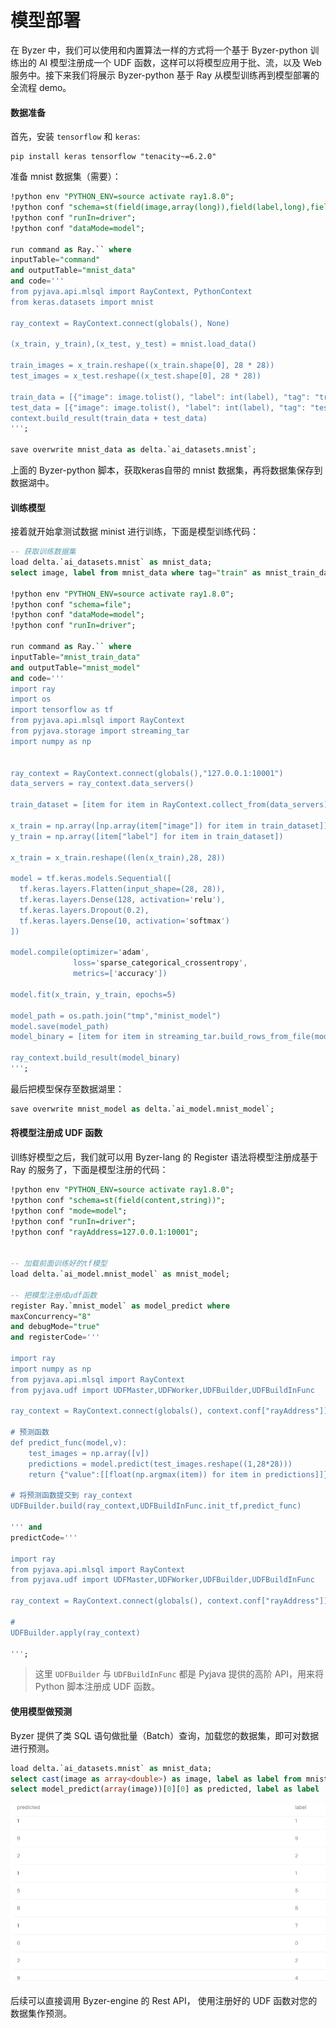 # 模型部署

在 Byzer 中，我们可以使用和内置算法一样的方式将一个基于 Byzer-python 训练出的 AI 模型注册成一个 UDF 函数，这样可以将模型应用于批、流，以及 Web 服务中。接下来我们将展示 Byzer-python 基于
Ray 从模型训练再到模型部署的全流程 demo。

#### 数据准备

首先，安装 `tensorflow` 和 `keras`:
```shell
pip install keras tensorflow "tenacity~=6.2.0"
```

准备 mnist 数据集（需要）：

```sql
!python env "PYTHON_ENV=source activate ray1.8.0";
!python conf "schema=st(field(image,array(long)),field(label,long),field(tag,string))";
!python conf "runIn=driver";
!python conf "dataMode=model";

run command as Ray.`` where 
inputTable="command"
and outputTable="mnist_data"
and code='''
from pyjava.api.mlsql import RayContext, PythonContext
from keras.datasets import mnist

ray_context = RayContext.connect(globals(), None)

(x_train, y_train),(x_test, y_test) = mnist.load_data()

train_images = x_train.reshape((x_train.shape[0], 28 * 28))
test_images = x_test.reshape((x_test.shape[0], 28 * 28))

train_data = [{"image": image.tolist(), "label": int(label), "tag": "train"} for (image, label) in zip(train_images, y_train)]
test_data = [{"image": image.tolist(), "label": int(label), "tag": "test"} for (image, label) in zip(test_images, y_test)]
context.build_result(train_data + test_data)
''';

save overwrite mnist_data as delta.`ai_datasets.mnist`;
```

上面的 Byzer-python 脚本，获取keras自带的 mnist 数据集，再将数据集保存到数据湖中。

#### 训练模型

接着就开始拿测试数据 minist 进行训练，下面是模型训练代码：

```sql
-- 获取训练数据集
load delta.`ai_datasets.mnist` as mnist_data;
select image, label from mnist_data where tag="train" as mnist_train_data;

!python env "PYTHON_ENV=source activate ray1.8.0";
!python conf "schema=file";
!python conf "dataMode=model";
!python conf "runIn=driver";

run command as Ray.`` where 
inputTable="mnist_train_data"
and outputTable="mnist_model"
and code='''
import ray
import os
import tensorflow as tf
from pyjava.api.mlsql import RayContext
from pyjava.storage import streaming_tar
import numpy as np


ray_context = RayContext.connect(globals(),"127.0.0.1:10001")
data_servers = ray_context.data_servers()

train_dataset = [item for item in RayContext.collect_from(data_servers)]

x_train = np.array([np.array(item["image"]) for item in train_dataset])
y_train = np.array([item["label"] for item in train_dataset])

x_train = x_train.reshape((len(x_train),28, 28))

model = tf.keras.models.Sequential([
  tf.keras.layers.Flatten(input_shape=(28, 28)),
  tf.keras.layers.Dense(128, activation='relu'),
  tf.keras.layers.Dropout(0.2),
  tf.keras.layers.Dense(10, activation='softmax')
])

model.compile(optimizer='adam',
              loss='sparse_categorical_crossentropy',
              metrics=['accuracy'])

model.fit(x_train, y_train, epochs=5)

model_path = os.path.join("tmp","minist_model")
model.save(model_path)
model_binary = [item for item in streaming_tar.build_rows_from_file(model_path)]

ray_context.build_result(model_binary)
''';
```

最后把模型保存至数据湖里：

```sql
save overwrite mnist_model as delta.`ai_model.mnist_model`;
```

#### 将模型注册成 UDF 函数

训练好模型之后，我们就可以用 Byzer-lang 的 Register 语法将模型注册成基于 Ray 的服务了，下面是模型注册的代码：

```sql
!python env "PYTHON_ENV=source activate ray1.8.0";
!python conf "schema=st(field(content,string))";
!python conf "mode=model";
!python conf "runIn=driver";
!python conf "rayAddress=127.0.0.1:10001";


-- 加载前面训练好的tf模型
load delta.`ai_model.mnist_model` as mnist_model;

-- 把模型注册成udf函数
register Ray.`mnist_model` as model_predict where 
maxConcurrency="8"
and debugMode="true"
and registerCode='''

import ray
import numpy as np
from pyjava.api.mlsql import RayContext
from pyjava.udf import UDFMaster,UDFWorker,UDFBuilder,UDFBuildInFunc

ray_context = RayContext.connect(globals(), context.conf["rayAddress"])

# 预测函数
def predict_func(model,v):
    test_images = np.array([v])
    predictions = model.predict(test_images.reshape((1,28*28)))
    return {"value":[[float(np.argmax(item)) for item in predictions]]}

# 将预测函数提交到 ray_context
UDFBuilder.build(ray_context,UDFBuildInFunc.init_tf,predict_func)

''' and 
predictCode='''

import ray
from pyjava.api.mlsql import RayContext
from pyjava.udf import UDFMaster,UDFWorker,UDFBuilder,UDFBuildInFunc

ray_context = RayContext.connect(globals(), context.conf["rayAddress"])

# 
UDFBuilder.apply(ray_context)

''';
```

> 这里 `UDFBuilder` 与 `UDFBuildInFunc` 都是 Pyjava 提供的高阶 API，用来将 Python 脚本注册成 UDF 函数。

#### 使用模型做预测

Byzer 提供了类 SQL 语句做批量（Batch）查询，加载您的数据集，即可对数据进行预测。

```sql
load delta.`ai_datasets.mnist` as mnist_data;
select cast(image as array<double>) as image, label as label from mnist_data where tag = "test" limit 100 as mnist_test_data;
select model_predict(array(image))[0][0] as predicted, label as label  from  mnist_test_data as output;
```

<p align="center">
    <img src="/byzer-lang/zh-cn/python/image/image-deploy.png" alt="name"  width="800"/>
</p>
后续可以直接调用 Byzer-engine 的 Rest API， 使用注册好的 UDF 函数对您的数据集作预测。
